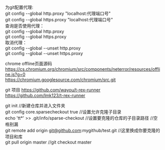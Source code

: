 为git配置代理:  
git config --global http.proxy "localhost:代理端口号"  
git config --global https.proxy "localhost:代理端口号"  
查询是否使用代理：  
git config --global http.proxy  
git config --global https.proxy  
取消代理：  
git config --global --unset http.proxy  
git config --global --unset https.proxy  


chrome offline页面源码  
https://cs.chromium.org/chromium/src/components/neterror/resources/offline.js?g=0  
https://chromium.googlesource.com/chromium/src.git

git 项目
https://github.com/wayou/t-rex-runner  
https://github.com/lmk123/t-rex-runner


git init     //新建仓库并进入文件夹  
git config core.sparsecheckout true //设置允许克隆子目录  
echo 'tt*' >> .git/info/sparse-checkout //设置要克隆的仓库的子目录路径   //空格别漏  
git remote add origin git@github.com:mygithub/test.git  //这里换成你要克隆的项目和库   
git pull origin master //git checkout master

